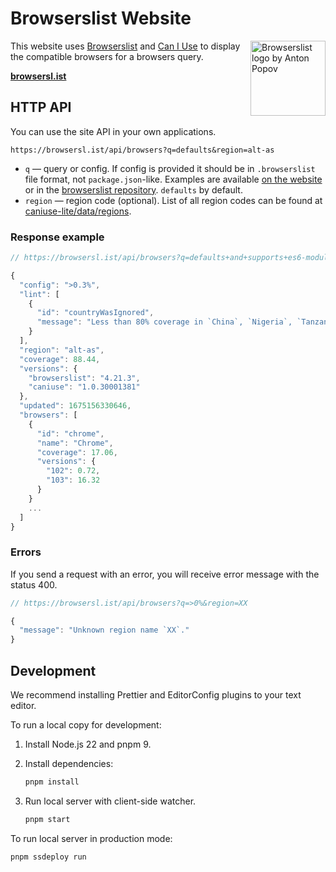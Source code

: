# Browserslist Website

<img width="120" height="120" alt="Browserslist logo by Anton Popov"
     src="https://browsersl.ist/logo.svg" align="right">

This website uses [Browserslist] and [Can I Use] to display
the compatible browsers for a browsers query.

**[browsersl.ist](https://browsersl.ist/)**

[browserslist]: https://github.com/browserslist/browserslist
[Can I Use]: https://github.com/Fyrd/caniuse


## HTTP API

You can use the site API in your own applications.

```
https://browsersl.ist/api/browsers?q=defaults&region=alt-as
```

- `q` — query or config. If config is provided it should be in `.browserslist` file format, not `package.json`-like. Examples are available [on the website](https://browsersl.ist) or in the [browserslist repository](https://github.com/browserslist/browserslist#full-list). `defaults` by default.
- `region` — region code (optional). List of all region codes can be found at [caniuse-lite/data/regions](https://github.com/browserslist/caniuse-lite/tree/main/data/regions).


### Response example

```js
// https://browsersl.ist/api/browsers?q=defaults+and+supports+es6-module&region=alt-as

{
  "config": ">0.3%",
  "lint": [
    {
      "id": "countryWasIgnored",
      "message": "Less than 80% coverage in `China`, `Nigeria`, `Tanzania`, `Ghana`, and `Uganda` regions"
    }
  ],
  "region": "alt-as",
  "coverage": 88.44,
  "versions": {
    "browserslist": "4.21.3",
    "caniuse": "1.0.30001381"
  },
  "updated": 1675156330646,
  "browsers": [
    {
      "id": "chrome",
      "name": "Chrome",
      "coverage": 17.06,
      "versions": {
        "102": 0.72,
        "103": 16.32
      }
    }
    ...
  ]
}
```

### Errors

If you send a request with an error, you will receive error message with the status 400.

```js
// https://browsersl.ist/api/browsers?q=>0%&region=XX

{
  "message": "Unknown region name `XX`."
}
```


## Development

We recommend installing Prettier and EditorConfig plugins to your text editor.

To run a local copy for development:

1. Install Node.js 22 and pnpm 9.
2. Install dependencies:

   ```sh
   pnpm install
   ```

3. Run local server  with client-side watcher.

   ```sh
   pnpm start
   ```

To run local server in production mode:

```sh
pnpm ssdeploy run
```
